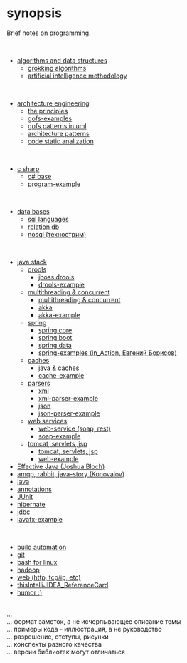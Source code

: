 # synopsis
Brief notes on programming.

<br>

- [algorithms and data structures](https://github.com/AazQsc/synopsis/tree/master/algorithms%20and%20data%20structures)
  * [grokking algorithms](https://github.com/AazQsc/synopsis/blob/master/algorithms%20and%20data%20structures/grokking%20algorithms.txt)
  * [artificial intelligence methodology](https://github.com/AazQsc/synopsis/blob/master/algorithms%20and%20data%20structures/artificial%20intelligence%20methodology.txt)

<br>

- [architecture engineering](https://github.com/AazQsc/synopsis/tree/master/architecture%20engineering)
  * [the principles](https://github.com/AazQsc/synopsis/blob/master/architecture%20engineering/the%20principles.txt)
  * [gofs-examples](https://github.com/AazQsc/synopsis/tree/master/architecture%20engineering/gofs-examples/src/by/khamenka/patterns)
  * [gofs patterns in uml](https://github.com/AazQsc/synopsis/blob/master/architecture%20engineering/gofs%20patterns%20in%20uml.pdf)
  * [architecture patterns](https://github.com/AazQsc/synopsis/blob/master/architecture%20engineering/architecture%20patterns.txt)
  * [code static analization](https://github.com/AazQsc/synopsis/blob/master/architecture%20engineering/code%20static%20analization.txt)

<br>

- [c sharp](https://github.com/AazQsc/synopsis/tree/master/c%20sharp)
  * [c# base](https://github.com/AazQsc/synopsis/blob/master/c%20sharp/csharp_base.txt)
  * [program-example](https://github.com/AazQsc/synopsis/blob/master/c%20sharp/Program.cs)

<br>

- [data bases](https://github.com/AazQsc/synopsis/tree/master/data%20bases)
  * [sql languages](https://github.com/AazQsc/synopsis/blob/master/data%20bases/sql%20languages.txt)
  * [relation db](https://github.com/AazQsc/synopsis/blob/master/data%20bases/relation%20db.txt)
  * [nosql (технострим)](https://github.com/AazQsc/synopsis/blob/master/data%20bases/nosql%20(%D1%82%D0%B5%D1%85%D0%BD%D0%BE%D1%81%D1%82%D1%80%D0%B8%D0%BC).txt)

<br>

- [java stack](https://github.com/AazQsc/synopsis/tree/master/java%20stack)
  * [drools](https://github.com/AazQsc/synopsis/tree/master/java%20stack/drools)
    + [jboss drools](https://github.com/AazQsc/synopsis/blob/master/java%20stack/drools/jboss%20drools.txt)
    + [drools-example](https://github.com/AazQsc/synopsis/tree/master/java%20stack/drools/drools-example/src/main)
  * [multithreading & concurrent](https://github.com/AazQsc/synopsis/tree/master/java%20stack/multithreading%20%26%20concurrent)
    + [multithreading & concurrent](https://github.com/AazQsc/synopsis/blob/master/java%20stack/multithreading%20%26%20concurrent/multithreading%20%26%20concurrent.txt)
    + [akka](https://github.com/AazQsc/synopsis/blob/master/java%20stack/multithreading%20%26%20concurrent/akka.txt)
    + [akka-example](https://github.com/AazQsc/synopsis/tree/master/java%20stack/multithreading%20%26%20concurrent/akka-example/src/main/java/com/lightbend/akka/sample)
  * [spring](https://github.com/AazQsc/synopsis/tree/master/java%20stack/spring)
    + [spring core](https://github.com/AazQsc/synopsis/blob/master/java%20stack/spring/spring%20core.txt)
    + [spring boot](https://github.com/AazQsc/synopsis/blob/master/java%20stack/spring/spring%20boot.txt)
    + [spring data](https://github.com/AazQsc/synopsis/blob/master/java%20stack/spring/spring%20data.txt)
    + [spring-examples (in_Action, Евгений Борисов)](https://github.com/AazQsc/synopsis/tree/master/java%20stack/spring/spring-examples/src/main/java/by/aazqsc/home)
  * [caches](https://github.com/AazQsc/synopsis/tree/master/java%20stack/caches)
    + [java & caches](https://github.com/AazQsc/synopsis/blob/master/java%20stack/caches/java%20%26%20caches)
    + [cache-example](https://github.com/AazQsc/synopsis/tree/master/java%20stack/caches/two-level-cache-example/src/by/khamenka/andersenlab)
  * [parsers](https://github.com/AazQsc/synopsis/tree/master/java%20stack/parsers)
    + [xml](https://github.com/AazQsc/synopsis/blob/master/java%20stack/parsers/xml.txt)
    + [xml-parser-example](https://github.com/AazQsc/synopsis/tree/master/java%20stack/parsers/xml-parser-example/src/by/khamenka/andersenlab)
    + [json](https://github.com/AazQsc/synopsis/blob/master/java%20stack/parsers/json.txt)
    + [json-parser-example](https://github.com/AazQsc/synopsis/tree/master/java%20stack/parsers/json-parser-example/src/main/java/by.khamenka.andersenlab)
  * [web services](https://github.com/AazQsc/synopsis/tree/master/java%20stack/web%20services)
    + [web-service (soap, rest)](https://github.com/AazQsc/synopsis/blob/master/java%20stack/web%20services/web-service%20(soap%2C%20rest).txt)
    + [soap-example](https://github.com/AazQsc/synopsis/tree/master/java%20stack/web%20services/soap-example)
  * [tomcat, servlets, jsp](https://github.com/AazQsc/synopsis/tree/master/java%20stack/tomcat%2C%20servlets%2C%20jsp)
    + [tomcat, servlets, jsp](https://github.com/AazQsc/synopsis/blob/master/java%20stack/tomcat%2C%20servlets%2C%20jsp/tomcat%2C%20servlets%2C%20jsp.txt)
    + [web-example](https://github.com/AazQsc/synopsis/tree/master/java%20stack/tomcat%2C%20servlets%2C%20jsp/web-example)
- [Effective Java (Joshua Bloch)](https://github.com/AazQsc/synopsis/blob/master/java%20stack/Effective%20Java%20(Joshua%20Bloch).txt)
- [amqp, rabbit, java-story (Konovalov)](https://github.com/AazQsc/synopsis/blob/master/java%20stack/amqp%2C%20rabbit%2C%20java-story%20(Konovalov).txt)
- [java](https://github.com/AazQsc/synopsis/blob/master/java%20stack/java.txt)
- [annotations](https://github.com/AazQsc/synopsis/blob/master/java%20stack/annotations.txt)
- [JUnit](https://github.com/AazQsc/synopsis/blob/master/java%20stack/JUnit.txt)
- [hibernate](https://github.com/AazQsc/synopsis/blob/master/java%20stack/hibernate.txt)
- [jdbc](https://github.com/AazQsc/synopsis/blob/master/java%20stack/jdbc.txt)
- [javafx-example](https://github.com/AazQsc/synopsis/tree/master/java%20stack/javafx/src/by/khamenka/home)

<br>

+ [build automation](https://github.com/AazQsc/synopsis/blob/master/build%20automation%20(ant%2C%20maven%2C%20gradle).txt)
+ [git](https://github.com/AazQsc/synopsis/blob/master/git.txt)
+ [bash for linux](https://github.com/AazQsc/synopsis/blob/master/bash%20for%20linux.txt)
+ [hadoop](https://github.com/AazQsc/synopsis/blob/master/hadoop.txt)
+ [web (http, tcp/ip, etc)](https://github.com/AazQsc/synopsis/blob/master/web%20(http%2C%20tcp-ip%2C%20etc)%20.txt)
+ [thisIntelliJIDEA_ReferenceCard](https://github.com/AazQsc/synopsis/blob/master/IntelliJIDEA_ReferenceCard.pdf)
+ [humor :)](https://github.com/AazQsc/synopsis/blob/master/humor.txt)


<br>...
<br>...  формат заметок, а не исчерпывающее описание темы
<br>...  примеры кода - иллюстрация, а не руководство
<br>...  разрешение, отступы, рисунки
<br>...  конспекты разного качества
<br>...  версии библиотек могут отличаться
